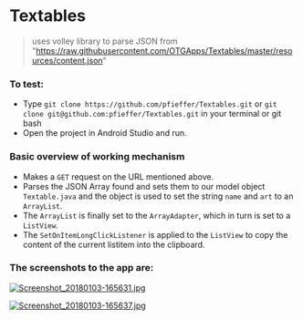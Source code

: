 # Textables 

> uses volley library to parse JSON from "https://raw.githubusercontent.com/OTGApps/Textables/master/resources/content.json"

### To test:
* Type `git clone https://github.com/pfieffer/Textables.git` or `git clone git@github.com:pfieffer/Textables.git` in your terminal or git bash
* Open the project in Android Studio and run.

### Basic overview of working mechanism
* Makes a `GET` request on the URL mentioned above.
* Parses the JSON Array found and sets them to our model object `Textable.java` and the object is used to set the string `name` and `art` to an `ArrayList`.
* The `ArrayList` is finally set to the `ArrayAdapter`, which in turn is set to a `ListView`.
* The `SetOnItemLongClickListener` is applied to the `ListView` to copy the content of the current listitem into the clipboard.


### The screenshots to the app are:

[![Screenshot_20180103-165631.jpg](https://s14.postimg.org/yg9dimncx/Screenshot_20180103-165631.jpg)](https://postimg.org/image/i599mbav1/)

[![Screenshot_20180103-165637.jpg](https://s14.postimg.org/6g59ycrm9/Screenshot_20180103-165637.jpg)](https://postimg.org/image/pxzxeaojx/)
